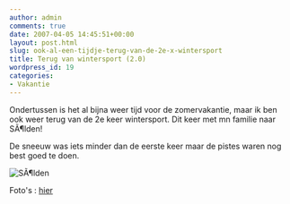 ```yaml
---
author: admin
comments: true
date: 2007-04-05 14:45:51+00:00
layout: post.html
slug: ook-al-een-tijdje-terug-van-de-2e-x-wintersport
title: Terug van wintersport (2.0)
wordpress_id: 19
categories:
- Vakantie
---
```


Ondertussen is het al bijna weer tijd voor de zomervakantie, maar ik ben ook weer terug van de 2e keer wintersport. Dit keer met mn familie naar SÃ¶lden!

De sneeuw was iets minder dan de eerste keer maar de pistes waren nog best goed te doen.

![SÃ¶lden](http://foto.wllnr.nl/gallery2/d/2098-2/IMG_0714.JPG)

Foto's : [hier](http://foto.wllnr.nl)

